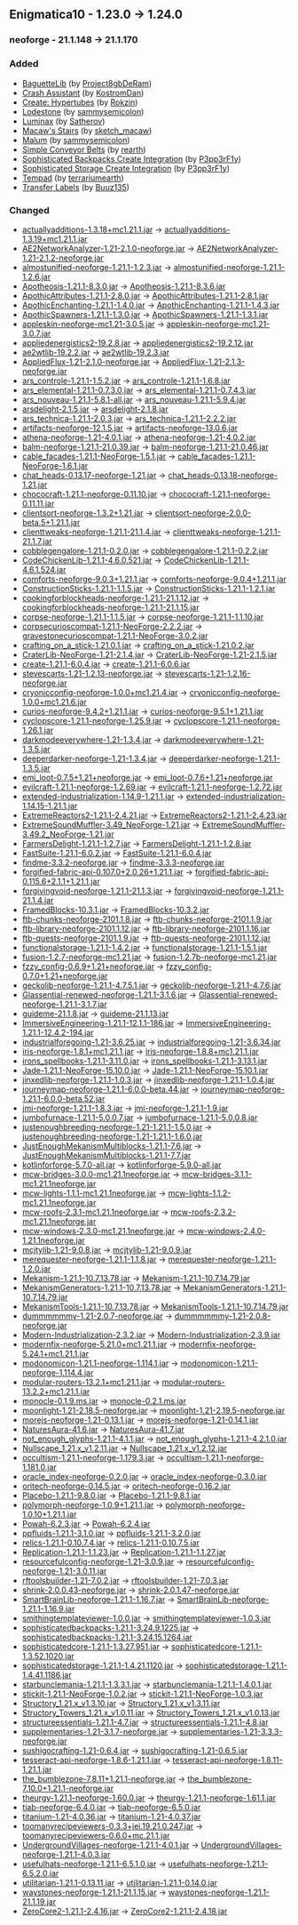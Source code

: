 ## Enigmatica10 - 1.23.0 -> 1.24.0

### neoforge - 21.1.148 -> 21.1.170

### Added

  * [BaguetteLib](https://www.curseforge.com/minecraft/mc-mods/baguettelib) (by [Project8gbDeRam](https://www.curseforge.com/members/Project8gbDeRam/projects))
  * [Crash Assistant](https://www.curseforge.com/minecraft/mc-mods/crash-assistant) (by [KostromDan](https://www.curseforge.com/members/KostromDan/projects))
  * [Create: Hypertubes](https://www.curseforge.com/minecraft/mc-mods/hypertubes) (by [Rokzin](https://www.curseforge.com/members/Rokzin/projects))
  * [Lodestone](https://www.curseforge.com/minecraft/mc-mods/lodestone) (by [sammysemicolon](https://www.curseforge.com/members/sammysemicolon/projects))
  * [Luminax](https://www.curseforge.com/minecraft/mc-mods/luminax) (by [Satherov](https://www.curseforge.com/members/Satherov/projects))
  * [Macaw's Stairs](https://www.curseforge.com/minecraft/mc-mods/macaws-stairs) (by [sketch_macaw](https://www.curseforge.com/members/sketch_macaw/projects))
  * [Malum](https://www.curseforge.com/minecraft/mc-mods/malum) (by [sammysemicolon](https://www.curseforge.com/members/sammysemicolon/projects))
  * [Simple Conveyor Belts](https://www.curseforge.com/minecraft/mc-mods/simple-conveyor-belts) (by [rearth](https://www.curseforge.com/members/rearth/projects))
  * [Sophisticated Backpacks Create Integration](https://www.curseforge.com/minecraft/mc-mods/sophisticated-backpacks-create-integration) (by [P3pp3rF1y](https://www.curseforge.com/members/P3pp3rF1y/projects))
  * [Sophisticated Storage Create Integration](https://www.curseforge.com/minecraft/mc-mods/sophisticated-storage-create-integration) (by [P3pp3rF1y](https://www.curseforge.com/members/P3pp3rF1y/projects))
  * [Tempad](https://www.curseforge.com/minecraft/mc-mods/tempad) (by [terrariumearth](https://www.curseforge.com/members/terrariumearth/projects))
  * [Transfer Labels](https://www.curseforge.com/minecraft/mc-mods/transfer-labels) (by [Buuz135](https://www.curseforge.com/members/Buuz135/projects))

### Changed

  * [actuallyadditions-1.3.18+mc1.21.1.jar](https://www.curseforge.com/minecraft/mc-mods/actually-additions/files/6429284) -> [actuallyadditions-1.3.19+mc1.21.1.jar](https://www.curseforge.com/minecraft/mc-mods/actually-additions/files/6485010)
  * [AE2NetworkAnalyzer-1.21-2.1.0-neoforge.jar](https://www.curseforge.com/minecraft/mc-mods/ae2-network-analyser/files/6394376) -> [AE2NetworkAnalyzer-1.21-2.1.2-neoforge.jar](https://www.curseforge.com/minecraft/mc-mods/ae2-network-analyser/files/6678111)
  * [almostunified-neoforge-1.21.1-1.2.3.jar](https://www.curseforge.com/minecraft/mc-mods/almost-unified/files/6014834) -> [almostunified-neoforge-1.21.1-1.2.6.jar](https://www.curseforge.com/minecraft/mc-mods/almost-unified/files/6501918)
  * [Apotheosis-1.21.1-8.3.0.jar](https://www.curseforge.com/minecraft/mc-mods/apotheosis/files/6430354) -> [Apotheosis-1.21.1-8.3.6.jar](https://www.curseforge.com/minecraft/mc-mods/apotheosis/files/6545942)
  * [ApothicAttributes-1.21.1-2.8.0.jar](https://www.curseforge.com/minecraft/mc-mods/apothic-attributes/files/6430300) -> [ApothicAttributes-1.21.1-2.8.1.jar](https://www.curseforge.com/minecraft/mc-mods/apothic-attributes/files/6514649)
  * [ApothicEnchanting-1.21.1-1.4.0.jar](https://www.curseforge.com/minecraft/mc-mods/apothic-enchanting/files/6430297) -> [ApothicEnchanting-1.21.1-1.4.3.jar](https://www.curseforge.com/minecraft/mc-mods/apothic-enchanting/files/6631673)
  * [ApothicSpawners-1.21.1-1.3.0.jar](https://www.curseforge.com/minecraft/mc-mods/apothic-spawners/files/6430294) -> [ApothicSpawners-1.21.1-1.3.1.jar](https://www.curseforge.com/minecraft/mc-mods/apothic-spawners/files/6689771)
  * [appleskin-neoforge-mc1.21-3.0.5.jar](https://www.curseforge.com/minecraft/mc-mods/appleskin/files/5586600) -> [appleskin-neoforge-mc1.21-3.0.7.jar](https://www.curseforge.com/minecraft/mc-mods/appleskin/files/6616291)
  * [appliedenergistics2-19.2.8.jar](https://www.curseforge.com/minecraft/mc-mods/applied-energistics-2/files/6399563) -> [appliedenergistics2-19.2.12.jar](https://www.curseforge.com/minecraft/mc-mods/applied-energistics-2/files/6626602)
  * [ae2wtlib-19.2.2.jar](https://www.curseforge.com/minecraft/mc-mods/applied-energistics-2-wireless-terminals/files/6285361) -> [ae2wtlib-19.2.3.jar](https://www.curseforge.com/minecraft/mc-mods/applied-energistics-2-wireless-terminals/files/6437277)
  * [AppliedFlux-1.21-2.1.0-neoforge.jar](https://www.curseforge.com/minecraft/mc-mods/applied-flux/files/6328167) -> [AppliedFlux-1.21-2.1.3-neoforge.jar](https://www.curseforge.com/minecraft/mc-mods/applied-flux/files/6649565)
  * [ars_controle-1.21.1-1.5.2.jar](https://www.curseforge.com/minecraft/mc-mods/ars-controle/files/6391575) -> [ars_controle-1.21.1-1.6.8.jar](https://www.curseforge.com/minecraft/mc-mods/ars-controle/files/6681142)
  * [ars_elemental-1.21.1-0.7.3.0.jar](https://www.curseforge.com/minecraft/mc-mods/ars-elemental/files/6419081) -> [ars_elemental-1.21.1-0.7.4.3.jar](https://www.curseforge.com/minecraft/mc-mods/ars-elemental/files/6701129)
  * [ars_nouveau-1.21.1-5.8.1-all.jar](https://www.curseforge.com/minecraft/mc-mods/ars-nouveau/files/6407266) -> [ars_nouveau-1.21.1-5.9.4.jar](https://www.curseforge.com/minecraft/mc-mods/ars-nouveau/files/6706825)
  * [arsdelight-2.1.5.jar](https://www.curseforge.com/minecraft/mc-mods/ars-nouveaus-flavors-delight/files/6291461) -> [arsdelight-2.1.8.jar](https://www.curseforge.com/minecraft/mc-mods/ars-nouveaus-flavors-delight/files/6531084)
  * [ars_technica-1.21.1-2.0.3.jar](https://www.curseforge.com/minecraft/mc-mods/ars-technica/files/6422937) -> [ars_technica-1.21.1-2.2.2.jar](https://www.curseforge.com/minecraft/mc-mods/ars-technica/files/6650538)
  * [artifacts-neoforge-12.1.5.jar](https://www.curseforge.com/minecraft/mc-mods/artifacts/files/6400361) -> [artifacts-neoforge-13.0.6.jar](https://www.curseforge.com/minecraft/mc-mods/artifacts/files/6598611)
  * [athena-neoforge-1.21-4.0.1.jar](https://www.curseforge.com/minecraft/mc-mods/athena/files/5629395) -> [athena-neoforge-1.21-4.0.2.jar](https://www.curseforge.com/minecraft/mc-mods/athena/files/6669522)
  * [balm-neoforge-1.21.1-21.0.39.jar](https://www.curseforge.com/minecraft/mc-mods/balm/files/6414154) -> [balm-neoforge-1.21.1-21.0.46.jar](https://www.curseforge.com/minecraft/mc-mods/balm/files/6588901)
  * [cable_facades-1.21.1-NeoForge-1.5.1.jar](https://www.curseforge.com/minecraft/mc-mods/cable-facades/files/6323048) -> [cable_facades-1.21.1-NeoForge-1.6.1.jar](https://www.curseforge.com/minecraft/mc-mods/cable-facades/files/6630405)
  * [chat_heads-0.13.17-neoforge-1.21.jar](https://www.curseforge.com/minecraft/mc-mods/chat-heads/files/6424996) -> [chat_heads-0.13.18-neoforge-1.21.jar](https://www.curseforge.com/minecraft/mc-mods/chat-heads/files/6483040)
  * [chococraft-1.21.1-neoforge-0.11.10.jar](https://www.curseforge.com/minecraft/mc-mods/chococraft/files/6168957) -> [chococraft-1.21.1-neoforge-0.11.11.jar](https://www.curseforge.com/minecraft/mc-mods/chococraft/files/6676335)
  * [clientsort-neoforge-1.3.2+1.21.jar](https://www.curseforge.com/minecraft/mc-mods/clientsort/files/6405617) -> [clientsort-neoforge-2.0.0-beta.5+1.21.1.jar](https://www.curseforge.com/minecraft/mc-mods/clientsort/files/6720773)
  * [clienttweaks-neoforge-1.21.1-21.1.4.jar](https://www.curseforge.com/minecraft/mc-mods/client-tweaks/files/6224946) -> [clienttweaks-neoforge-1.21.1-21.1.7.jar](https://www.curseforge.com/minecraft/mc-mods/client-tweaks/files/6511448)
  * [cobblegengalore-1.21.1-0.2.0.jar](https://www.curseforge.com/minecraft/mc-mods/cobblegen-galore/files/6197048) -> [cobblegengalore-1.21.1-0.2.2.jar](https://www.curseforge.com/minecraft/mc-mods/cobblegen-galore/files/6726992)
  * [CodeChickenLib-1.21.1-4.6.0.521.jar](https://www.curseforge.com/minecraft/mc-mods/codechicken-lib-1-8/files/6166790) -> [CodeChickenLib-1.21.1-4.6.1.524.jar](https://www.curseforge.com/minecraft/mc-mods/codechicken-lib-1-8/files/6583751)
  * [comforts-neoforge-9.0.3+1.21.1.jar](https://www.curseforge.com/minecraft/mc-mods/comforts/files/5821146) -> [comforts-neoforge-9.0.4+1.21.1.jar](https://www.curseforge.com/minecraft/mc-mods/comforts/files/6559909)
  * [ConstructionSticks-1.21.1-1.1.5.jar](https://www.curseforge.com/minecraft/mc-mods/construction-sticks/files/6194235) -> [ConstructionSticks-1.21.1-1.2.1.jar](https://www.curseforge.com/minecraft/mc-mods/construction-sticks/files/6641229)
  * [cookingforblockheads-neoforge-1.21.1-21.1.12.jar](https://www.curseforge.com/minecraft/mc-mods/cooking-for-blockheads/files/6270548) -> [cookingforblockheads-neoforge-1.21.1-21.1.15.jar](https://www.curseforge.com/minecraft/mc-mods/cooking-for-blockheads/files/6507724)
  * [corpse-neoforge-1.21.1-1.1.5.jar](https://www.curseforge.com/minecraft/mc-mods/corpse/files/6121250) -> [corpse-neoforge-1.21.1-1.1.10.jar](https://www.curseforge.com/minecraft/mc-mods/corpse/files/6707219)
  * [corpsecurioscompat-1.21.1-NeoForge-2.2.2.jar](https://www.curseforge.com/minecraft/mc-mods/corpse-x-curios-api-compat/files/6327921) -> [gravestonecurioscompat-1.21.1-NeoForge-3.0.2.jar](https://www.curseforge.com/minecraft/mc-mods/corpse-x-curios-api-compat/files/6616675)
  * [crafting_on_a_stick-1.21.0.1.jar](https://www.curseforge.com/minecraft/mc-mods/crafting-on-a-stick/files/5472825) -> [crafting_on_a_stick-1.21.0.2.jar](https://www.curseforge.com/minecraft/mc-mods/crafting-on-a-stick/files/6455815)
  * [CraterLib-NeoForge-1.21-2.1.4.jar](https://www.curseforge.com/minecraft/mc-mods/craterlib/files/6347308) -> [CraterLib-NeoForge-1.21-2.1.5.jar](https://www.curseforge.com/minecraft/mc-mods/craterlib/files/6534798)
  * [create-1.21.1-6.0.4.jar](https://www.curseforge.com/minecraft/mc-mods/create/files/6323264) -> [create-1.21.1-6.0.6.jar](https://www.curseforge.com/minecraft/mc-mods/create/files/6641610)
  * [stevescarts-1.21-1.2.13-neoforge.jar](https://www.curseforge.com/minecraft/mc-mods/creeperhost-presents-steves-carts/files/6068889) -> [stevescarts-1.21-1.2.16-neoforge.jar](https://www.curseforge.com/minecraft/mc-mods/creeperhost-presents-steves-carts/files/6616769)
  * [cryonicconfig-neoforge-1.0.0+mc1.21.4.jar](https://www.curseforge.com/minecraft/mc-mods/cryonicconfig/files/6244969) -> [cryonicconfig-neoforge-1.0.0+mc1.21.6.jar](https://www.curseforge.com/minecraft/mc-mods/cryonicconfig/files/6703195)
  * [curios-neoforge-9.4.2+1.21.1.jar](https://www.curseforge.com/minecraft/mc-mods/curios/files/6401872) -> [curios-neoforge-9.5.1+1.21.1.jar](https://www.curseforge.com/minecraft/mc-mods/curios/files/6529130)
  * [cyclopscore-1.21.1-neoforge-1.25.9.jar](https://www.curseforge.com/minecraft/mc-mods/cyclops-core/files/6414678) -> [cyclopscore-1.21.1-neoforge-1.26.1.jar](https://www.curseforge.com/minecraft/mc-mods/cyclops-core/files/6602344)
  * [darkmodeeverywhere-1.21-1.3.4.jar](https://www.curseforge.com/minecraft/mc-mods/dark-mode-everywhere/files/5922655) -> [darkmodeeverywhere-1.21-1.3.5.jar](https://www.curseforge.com/minecraft/mc-mods/dark-mode-everywhere/files/6470153)
  * [deeperdarker-neoforge-1.21-1.3.4.jar](https://www.curseforge.com/minecraft/mc-mods/deeperdarker/files/5908863) -> [deeperdarker-neoforge-1.21.1-1.3.5.jar](https://www.curseforge.com/minecraft/mc-mods/deeperdarker/files/6463247)
  * [emi_loot-0.7.5+1.21+neoforge.jar](https://www.curseforge.com/minecraft/mc-mods/emi-loot/files/6155842) -> [emi_loot-0.7.6+1.21+neoforge.jar](https://www.curseforge.com/minecraft/mc-mods/emi-loot/files/6449102)
  * [evilcraft-1.21.1-neoforge-1.2.69.jar](https://www.curseforge.com/minecraft/mc-mods/evilcraft/files/6415338) -> [evilcraft-1.21.1-neoforge-1.2.72.jar](https://www.curseforge.com/minecraft/mc-mods/evilcraft/files/6595809)
  * [extended-industrialization-1.14.9-1.21.1.jar](https://www.curseforge.com/minecraft/mc-mods/extended-industrialization/files/6427360) -> [extended-industrialization-1.14.15-1.21.1.jar](https://www.curseforge.com/minecraft/mc-mods/extended-industrialization/files/6689245)
  * [ExtremeReactors2-1.21.1-2.4.21.jar](https://www.curseforge.com/minecraft/mc-mods/extreme-reactors/files/6158187) -> [ExtremeReactors2-1.21.1-2.4.23.jar](https://www.curseforge.com/minecraft/mc-mods/extreme-reactors/files/6648747)
  * [ExtremeSoundMuffler-3.49_NeoForge-1.21.jar](https://www.curseforge.com/minecraft/mc-mods/extreme-sound-muffler/files/6279169) -> [ExtremeSoundMuffler-3.49.2_NeoForge-1.21.jar](https://www.curseforge.com/minecraft/mc-mods/extreme-sound-muffler/files/6526588)
  * [FarmersDelight-1.21.1-1.2.7.jar](https://www.curseforge.com/minecraft/mc-mods/farmers-delight/files/6154807) -> [FarmersDelight-1.21.1-1.2.8.jar](https://www.curseforge.com/minecraft/mc-mods/farmers-delight/files/6597295)
  * [FastSuite-1.21.1-6.0.2.jar](https://www.curseforge.com/minecraft/mc-mods/fastsuite/files/6322692) -> [FastSuite-1.21.1-6.0.4.jar](https://www.curseforge.com/minecraft/mc-mods/fastsuite/files/6454401)
  * [findme-3.3.2-neoforge.jar](https://www.curseforge.com/minecraft/mc-mods/findme/files/5745871) -> [findme-3.3.3-neoforge.jar](https://www.curseforge.com/minecraft/mc-mods/findme/files/6464161)
  * [forgified-fabric-api-0.107.0+2.0.26+1.21.1.jar](https://www.curseforge.com/minecraft/mc-mods/forgified-fabric-api/files/6370322) -> [forgified-fabric-api-0.115.6+2.1.1+1.21.1.jar](https://www.curseforge.com/minecraft/mc-mods/forgified-fabric-api/files/6639840)
  * [forgivingvoid-neoforge-1.21.1-21.1.3.jar](https://www.curseforge.com/minecraft/mc-mods/forgiving-void/files/6369901) -> [forgivingvoid-neoforge-1.21.1-21.1.4.jar](https://www.curseforge.com/minecraft/mc-mods/forgiving-void/files/6548243)
  * [FramedBlocks-10.3.1.jar](https://www.curseforge.com/minecraft/mc-mods/framedblocks/files/6280708) -> [FramedBlocks-10.3.2.jar](https://www.curseforge.com/minecraft/mc-mods/framedblocks/files/6496953)
  * [ftb-chunks-neoforge-2101.1.8.jar](https://www.curseforge.com/minecraft/mc-mods/ftb-chunks-forge/files/6295696) -> [ftb-chunks-neoforge-2101.1.9.jar](https://www.curseforge.com/minecraft/mc-mods/ftb-chunks-forge/files/6504893)
  * [ftb-library-neoforge-2101.1.12.jar](https://www.curseforge.com/minecraft/mc-mods/ftb-library-forge/files/6304123) -> [ftb-library-neoforge-2101.1.16.jar](https://www.curseforge.com/minecraft/mc-mods/ftb-library-forge/files/6711324)
  * [ftb-quests-neoforge-2101.1.9.jar](https://www.curseforge.com/minecraft/mc-mods/ftb-quests-forge/files/6429142) -> [ftb-quests-neoforge-2101.1.12.jar](https://www.curseforge.com/minecraft/mc-mods/ftb-quests-forge/files/6721642)
  * [functionalstorage-1.21.1-1.4.2.jar](https://www.curseforge.com/minecraft/mc-mods/functional-storage/files/6189752) -> [functionalstorage-1.21.1-1.5.1.jar](https://www.curseforge.com/minecraft/mc-mods/functional-storage/files/6725023)
  * [fusion-1.2.7-neoforge-mc1.21.jar](https://www.curseforge.com/minecraft/mc-mods/fusion-connected-textures/files/6417104) -> [fusion-1.2.7b-neoforge-mc1.21.jar](https://www.curseforge.com/minecraft/mc-mods/fusion-connected-textures/files/6453834)
  * [fzzy_config-0.6.9+1.21+neoforge.jar](https://www.curseforge.com/minecraft/mc-mods/fzzy-config/files/6405153) -> [fzzy_config-0.7.0+1.21+neoforge.jar](https://www.curseforge.com/minecraft/mc-mods/fzzy-config/files/6582118)
  * [geckolib-neoforge-1.21.1-4.7.5.1.jar](https://www.curseforge.com/minecraft/mc-mods/geckolib/files/6304958) -> [geckolib-neoforge-1.21.1-4.7.6.jar](https://www.curseforge.com/minecraft/mc-mods/geckolib/files/6659026)
  * [Glassential-renewed-neoforge-1.21.1-3.1.6.jar](https://www.curseforge.com/minecraft/mc-mods/glassential-renewed/files/6335000) -> [Glassential-renewed-neoforge-1.21.1-3.1.7.jar](https://www.curseforge.com/minecraft/mc-mods/glassential-renewed/files/6449450)
  * [guideme-21.1.8.jar](https://www.curseforge.com/minecraft/mc-mods/guideme/files/6396436) -> [guideme-21.1.13.jar](https://www.curseforge.com/minecraft/mc-mods/guideme/files/6688687)
  * [ImmersiveEngineering-1.21.1-12.1.1-186.jar](https://www.curseforge.com/minecraft/mc-mods/immersive-engineering/files/6418024) -> [ImmersiveEngineering-1.21.1-12.4.2-194.jar](https://www.curseforge.com/minecraft/mc-mods/immersive-engineering/files/6733669)
  * [industrialforegoing-1.21-3.6.25.jar](https://www.curseforge.com/minecraft/mc-mods/industrial-foregoing/files/6418862) -> [industrialforegoing-1.21-3.6.34.jar](https://www.curseforge.com/minecraft/mc-mods/industrial-foregoing/files/6626624)
  * [iris-neoforge-1.8.1+mc1.21.1.jar](https://www.curseforge.com/minecraft/mc-mods/irisshaders/files/5957827) -> [iris-neoforge-1.8.8+mc1.21.1.jar](https://www.curseforge.com/minecraft/mc-mods/irisshaders/files/6213632)
  * [irons_spellbooks-1.21.1-3.11.0.jar](https://www.curseforge.com/minecraft/mc-mods/irons-spells-n-spellbooks/files/6359979) -> [irons_spellbooks-1.21.1-3.13.1.jar](https://www.curseforge.com/minecraft/mc-mods/irons-spells-n-spellbooks/files/6718356)
  * [Jade-1.21.1-NeoForge-15.10.0.jar](https://www.curseforge.com/minecraft/mc-mods/jade/files/6291517) -> [Jade-1.21.1-NeoForge-15.10.1.jar](https://www.curseforge.com/minecraft/mc-mods/jade/files/6667790)
  * [jinxedlib-neoforge-1.21.1-1.0.3.jar](https://www.curseforge.com/minecraft/mc-mods/jinxedlib/files/6332450) -> [jinxedlib-neoforge-1.21.1-1.0.4.jar](https://www.curseforge.com/minecraft/mc-mods/jinxedlib/files/6727693)
  * [journeymap-neoforge-1.21.1-6.0.0-beta.44.jar](https://www.curseforge.com/minecraft/mc-mods/journeymap/files/6383889) -> [journeymap-neoforge-1.21.1-6.0.0-beta.52.jar](https://www.curseforge.com/minecraft/mc-mods/journeymap/files/6689206)
  * [jmi-neoforge-1.21.1-1.8.3.jar](https://www.curseforge.com/minecraft/mc-mods/journeymap-integration/files/6395202) -> [jmi-neoforge-1.21.1-1.9.jar](https://www.curseforge.com/minecraft/mc-mods/journeymap-integration/files/6508946)
  * [jumbofurnace-1.21.1-5.0.0.7.jar](https://www.curseforge.com/minecraft/mc-mods/jumbo-furnace/files/5824690) -> [jumbofurnace-1.21.1-5.0.0.8.jar](https://www.curseforge.com/minecraft/mc-mods/jumbo-furnace/files/6659406)
  * [justenoughbreeding-neoforge-1.21-1.21.1-1.5.0.jar](https://www.curseforge.com/minecraft/mc-mods/justenoughbreeding/files/6007770) -> [justenoughbreeding-neoforge-1.21-1.21.1-1.6.0.jar](https://www.curseforge.com/minecraft/mc-mods/justenoughbreeding/files/6489928)
  * [JustEnoughMekanismMultiblocks-1.21.1-7.6.jar](https://www.curseforge.com/minecraft/mc-mods/just-enough-mekanism-multiblocks/files/6299689) -> [JustEnoughMekanismMultiblocks-1.21.1-7.7.jar](https://www.curseforge.com/minecraft/mc-mods/just-enough-mekanism-multiblocks/files/6462078)
  * [kotlinforforge-5.7.0-all.jar](https://www.curseforge.com/minecraft/mc-mods/kotlin-for-forge/files/5978393) -> [kotlinforforge-5.9.0-all.jar](https://www.curseforge.com/minecraft/mc-mods/kotlin-for-forge/files/6706911)
  * [mcw-bridges-3.0.0-mc1.21.1neoforge.jar](https://www.curseforge.com/minecraft/mc-mods/macaws-bridges/files/5635632) -> [mcw-bridges-3.1.1-mc1.21.1neoforge.jar](https://www.curseforge.com/minecraft/mc-mods/macaws-bridges/files/6543002)
  * [mcw-lights-1.1.1-mc1.21.1neoforge.jar](https://www.curseforge.com/minecraft/mc-mods/macaws-lights-and-lamps/files/5635608) -> [mcw-lights-1.1.2-mc1.21.1neoforge.jar](https://www.curseforge.com/minecraft/mc-mods/macaws-lights-and-lamps/files/6502598)
  * [mcw-roofs-2.3.1-mc1.21.1neoforge.jar](https://www.curseforge.com/minecraft/mc-mods/macaws-roofs/files/5635594) -> [mcw-roofs-2.3.2-mc1.21.1neoforge.jar](https://www.curseforge.com/minecraft/mc-mods/macaws-roofs/files/6494399)
  * [mcw-windows-2.3.0-mc1.21.1neoforge.jar](https://www.curseforge.com/minecraft/mc-mods/macaws-windows/files/5635576) -> [mcw-windows-2.4.0-1.21.1neoforge.jar](https://www.curseforge.com/minecraft/mc-mods/macaws-windows/files/6732721)
  * [mcjtylib-1.21-9.0.8.jar](https://www.curseforge.com/minecraft/mc-mods/mcjtylib/files/6362246) -> [mcjtylib-1.21-9.0.9.jar](https://www.curseforge.com/minecraft/mc-mods/mcjtylib/files/6541819)
  * [merequester-neoforge-1.21.1-1.1.8.jar](https://www.curseforge.com/minecraft/mc-mods/merequester/files/5786514) -> [merequester-neoforge-1.21.1-1.2.0.jar](https://www.curseforge.com/minecraft/mc-mods/merequester/files/6436029)
  * [Mekanism-1.21.1-10.7.13.78.jar](https://www.curseforge.com/minecraft/mc-mods/mekanism/files/6327955) -> [Mekanism-1.21.1-10.7.14.79.jar](https://www.curseforge.com/minecraft/mc-mods/mekanism/files/6486993)
  * [MekanismGenerators-1.21.1-10.7.13.78.jar](https://www.curseforge.com/minecraft/mc-mods/mekanism-generators/files/6327958) -> [MekanismGenerators-1.21.1-10.7.14.79.jar](https://www.curseforge.com/minecraft/mc-mods/mekanism-generators/files/6486996)
  * [MekanismTools-1.21.1-10.7.13.78.jar](https://www.curseforge.com/minecraft/mc-mods/mekanism-tools/files/6327959) -> [MekanismTools-1.21.1-10.7.14.79.jar](https://www.curseforge.com/minecraft/mc-mods/mekanism-tools/files/6486997)
  * [dummmmmmy-1.21-2.0.7-neoforge.jar](https://www.curseforge.com/minecraft/mc-mods/mmmmmmmmmmmm/files/6237115) -> [dummmmmmy-1.21-2.0.8-neoforge.jar](https://www.curseforge.com/minecraft/mc-mods/mmmmmmmmmmmm/files/6608246)
  * [Modern-Industrialization-2.3.2.jar](https://www.curseforge.com/minecraft/mc-mods/modern-industrialization/files/6389065) -> [Modern-Industrialization-2.3.9.jar](https://www.curseforge.com/minecraft/mc-mods/modern-industrialization/files/6727308)
  * [modernfix-neoforge-5.21.0+mc1.21.1.jar](https://www.curseforge.com/minecraft/mc-mods/modernfix/files/6392739) -> [modernfix-neoforge-5.24.1+mc1.21.1.jar](https://www.curseforge.com/minecraft/mc-mods/modernfix/files/6725232)
  * [modonomicon-1.21.1-neoforge-1.114.1.jar](https://www.curseforge.com/minecraft/mc-mods/modonomicon/files/6338537) -> [modonomicon-1.21.1-neoforge-1.114.4.jar](https://www.curseforge.com/minecraft/mc-mods/modonomicon/files/6704828)
  * [modular-routers-13.2.1+mc1.21.1.jar](https://www.curseforge.com/minecraft/mc-mods/modular-routers/files/6130459) -> [modular-routers-13.2.2+mc1.21.1.jar](https://www.curseforge.com/minecraft/mc-mods/modular-routers/files/6479958)
  * [monocle-0.1.9.ms.jar](https://www.curseforge.com/minecraft/mc-mods/monocle/files/6114653) -> [monocle-0.2.1.ms.jar](https://www.curseforge.com/minecraft/mc-mods/monocle/files/6558728)
  * [moonlight-1.21-2.18.5-neoforge.jar](https://www.curseforge.com/minecraft/mc-mods/selene/files/6391012) -> [moonlight-1.21-2.19.5-neoforge.jar](https://www.curseforge.com/minecraft/mc-mods/selene/files/6699385)
  * [morejs-neoforge-1.21-0.13.1.jar](https://www.curseforge.com/minecraft/mc-mods/morejs/files/5718906) -> [morejs-neoforge-1.21-0.14.1.jar](https://www.curseforge.com/minecraft/mc-mods/morejs/files/5884698)
  * [NaturesAura-41.6.jar](https://www.curseforge.com/minecraft/mc-mods/natures-aura/files/5966337) -> [NaturesAura-41.7.jar](https://www.curseforge.com/minecraft/mc-mods/natures-aura/files/6633305)
  * [not_enough_glyphs-1.21.1-4.1.1.jar](https://www.curseforge.com/minecraft/mc-mods/not-enough-glyphs/files/6381059) -> [not_enough_glyphs-1.21.1-4.2.1.0.jar](https://www.curseforge.com/minecraft/mc-mods/not-enough-glyphs/files/6696121)
  * [Nullscape_1.21.x_v1.2.11.jar](https://www.curseforge.com/minecraft/mc-mods/nullscape/files/6402757) -> [Nullscape_1.21.x_v1.2.12.jar](https://www.curseforge.com/minecraft/mc-mods/nullscape/files/6676561)
  * [occultism-1.21.1-neoforge-1.179.3.jar](https://www.curseforge.com/minecraft/mc-mods/occultism/files/6355135) -> [occultism-1.21.1-neoforge-1.181.0.jar](https://www.curseforge.com/minecraft/mc-mods/occultism/files/6700987)
  * [oracle_index-neoforge-0.2.0.jar](https://www.curseforge.com/minecraft/mc-mods/oracle-index/files/6300145) -> [oracle_index-neoforge-0.3.0.jar](https://www.curseforge.com/minecraft/mc-mods/oracle-index/files/6538217)
  * [oritech-neoforge-0.14.5.jar](https://www.curseforge.com/minecraft/mc-mods/oritech/files/6332316) -> [oritech-neoforge-0.16.2.jar](https://www.curseforge.com/minecraft/mc-mods/oritech/files/6653356)
  * [Placebo-1.21.1-9.8.0.jar](https://www.curseforge.com/minecraft/mc-mods/placebo/files/6430287) -> [Placebo-1.21.1-9.8.1.jar](https://www.curseforge.com/minecraft/mc-mods/placebo/files/6446766)
  * [polymorph-neoforge-1.0.9+1.21.1.jar](https://www.curseforge.com/minecraft/mc-mods/polymorph/files/6418677) -> [polymorph-neoforge-1.0.10+1.21.1.jar](https://www.curseforge.com/minecraft/mc-mods/polymorph/files/6451024)
  * [Powah-6.2.3.jar](https://www.curseforge.com/minecraft/mc-mods/powah-rearchitected/files/6397231) -> [Powah-6.2.4.jar](https://www.curseforge.com/minecraft/mc-mods/powah-rearchitected/files/6483151)
  * [ppfluids-1.21.1-3.1.0.jar](https://www.curseforge.com/minecraft/mc-mods/pretty-pipes-fluids/files/5752746) -> [ppfluids-1.21.1-3.2.0.jar](https://www.curseforge.com/minecraft/mc-mods/pretty-pipes-fluids/files/6628192)
  * [relics-1.21.1-0.10.7.4.jar](https://www.curseforge.com/minecraft/mc-mods/relics-mod/files/6389006) -> [relics-1.21.1-0.10.7.5.jar](https://www.curseforge.com/minecraft/mc-mods/relics-mod/files/6444603)
  * [Replication-1.21.1-1.1.23.jar](https://www.curseforge.com/minecraft/mc-mods/replication/files/6428716) -> [Replication-1.21.1-1.1.27.jar](https://www.curseforge.com/minecraft/mc-mods/replication/files/6707489)
  * [resourcefulconfig-neoforge-1.21-3.0.9.jar](https://www.curseforge.com/minecraft/mc-mods/resourceful-config/files/6142616) -> [resourcefulconfig-neoforge-1.21-3.0.11.jar](https://www.curseforge.com/minecraft/mc-mods/resourceful-config/files/6467772)
  * [rftoolsbuilder-1.21-7.0.2.jar](https://www.curseforge.com/minecraft/mc-mods/rftools-builder/files/6310523) -> [rftoolsbuilder-1.21-7.0.3.jar](https://www.curseforge.com/minecraft/mc-mods/rftools-builder/files/6563952)
  * [shrink-2.0.0.43-neoforge.jar](https://www.curseforge.com/minecraft/mc-mods/shrink_/files/5550606) -> [shrink-2.0.1.47-neoforge.jar](https://www.curseforge.com/minecraft/mc-mods/shrink_/files/6194054)
  * [SmartBrainLib-neoforge-1.21.1-1.16.7.jar](https://www.curseforge.com/minecraft/mc-mods/smartbrainlib/files/6101242) -> [SmartBrainLib-neoforge-1.21.1-1.16.9.jar](https://www.curseforge.com/minecraft/mc-mods/smartbrainlib/files/6716241)
  * [smithingtemplateviewer-1.0.0.jar](https://www.curseforge.com/minecraft/mc-mods/smithing-template-viewer/files/5871981) -> [smithingtemplateviewer-1.0.3.jar](https://www.curseforge.com/minecraft/mc-mods/smithing-template-viewer/files/6502654)
  * [sophisticatedbackpacks-1.21.1-3.24.9.1225.jar](https://www.curseforge.com/minecraft/mc-mods/sophisticated-backpacks/files/6430479) -> [sophisticatedbackpacks-1.21.1-3.24.15.1264.jar](https://www.curseforge.com/minecraft/mc-mods/sophisticated-backpacks/files/6679417)
  * [sophisticatedcore-1.21.1-1.3.27.951.jar](https://www.curseforge.com/minecraft/mc-mods/sophisticated-core/files/6430338) -> [sophisticatedcore-1.21.1-1.3.52.1020.jar](https://www.curseforge.com/minecraft/mc-mods/sophisticated-core/files/6680823)
  * [sophisticatedstorage-1.21.1-1.4.21.1120.jar](https://www.curseforge.com/minecraft/mc-mods/sophisticated-storage/files/6430342) -> [sophisticatedstorage-1.21.1-1.4.41.1186.jar](https://www.curseforge.com/minecraft/mc-mods/sophisticated-storage/files/6712033)
  * [starbunclemania-1.21.1-1.3.3.1.jar](https://www.curseforge.com/minecraft/mc-mods/starbunclemania/files/6381049) -> [starbunclemania-1.21.1-1.4.0.1.jar](https://www.curseforge.com/minecraft/mc-mods/starbunclemania/files/6646495)
  * [stickit-1.21.1-NeoForge-1.0.2.jar](https://www.curseforge.com/minecraft/mc-mods/stick-it/files/6285421) -> [stickit-1.21.1-NeoForge-1.0.3.jar](https://www.curseforge.com/minecraft/mc-mods/stick-it/files/6602058)
  * [Structory_1.21.x_v1.3.10.jar](https://www.curseforge.com/minecraft/mc-mods/structory/files/6402782) -> [Structory_1.21.x_v1.3.11.jar](https://www.curseforge.com/minecraft/mc-mods/structory/files/6713470)
  * [Structory_Towers_1.21.x_v1.0.11.jar](https://www.curseforge.com/minecraft/mc-mods/structory-towers/files/6402787) -> [Structory_Towers_1.21.x_v1.0.13.jar](https://www.curseforge.com/minecraft/mc-mods/structory-towers/files/6713480)
  * [structureessentials-1.21.1-4.7.jar](https://www.curseforge.com/minecraft/mc-mods/structure-essentials-forge-fabric/files/6420210) -> [structureessentials-1.21.1-4.8.jar](https://www.curseforge.com/minecraft/mc-mods/structure-essentials-forge-fabric/files/6732857)
  * [supplementaries-1.21-3.1.7-neoforge.jar](https://www.curseforge.com/minecraft/mc-mods/supplementaries/files/6428560) -> [supplementaries-1.21-3.3.3-neoforge.jar](https://www.curseforge.com/minecraft/mc-mods/supplementaries/files/6714008)
  * [sushigocrafting-1.21-0.6.4.jar](https://www.curseforge.com/minecraft/mc-mods/sushigocrafting/files/6218250) -> [sushigocrafting-1.21-0.6.5.jar](https://www.curseforge.com/minecraft/mc-mods/sushigocrafting/files/6626716)
  * [tesseract-api-neoforge-1.8.6-1.21.1.jar](https://www.curseforge.com/minecraft/mc-mods/tesseract-api-neoforge/files/6393008) -> [tesseract-api-neoforge-1.8.11-1.21.1.jar](https://www.curseforge.com/minecraft/mc-mods/tesseract-api-neoforge/files/6689241)
  * [the_bumblezone-7.8.11+1.21.1-neoforge.jar](https://www.curseforge.com/minecraft/mc-mods/the-bumblezone-forge/files/6401365) -> [the_bumblezone-7.10.0+1.21.1-neoforge.jar](https://www.curseforge.com/minecraft/mc-mods/the-bumblezone-forge/files/6689107)
  * [theurgy-1.21.1-neoforge-1.60.0.jar](https://www.curseforge.com/minecraft/mc-mods/theurgy/files/6178485) -> [theurgy-1.21.1-neoforge-1.61.1.jar](https://www.curseforge.com/minecraft/mc-mods/theurgy/files/6700885)
  * [tiab-neoforge-6.4.0.jar](https://www.curseforge.com/minecraft/mc-mods/time-in-a-bottle-universal/files/6055930) -> [tiab-neoforge-6.5.0.jar](https://www.curseforge.com/minecraft/mc-mods/time-in-a-bottle-universal/files/6664222)
  * [titanium-1.21-4.0.36.jar](https://www.curseforge.com/minecraft/mc-mods/titanium/files/6337206) -> [titanium-1.21-4.0.37.jar](https://www.curseforge.com/minecraft/mc-mods/titanium/files/6443608)
  * [toomanyrecipeviewers-0.3.3+jei.19.21.0.247.jar](https://www.curseforge.com/minecraft/mc-mods/tmrv/files/6269681) -> [toomanyrecipeviewers-0.6.0+mc.21.1.jar](https://www.curseforge.com/minecraft/mc-mods/tmrv/files/6717423)
  * [UndergroundVillages-neoforge-1.21.1-4.0.1.jar](https://www.curseforge.com/minecraft/mc-mods/underground-villages/files/6395987) -> [UndergroundVillages-neoforge-1.21.1-4.0.3.jar](https://www.curseforge.com/minecraft/mc-mods/underground-villages/files/6722723)
  * [usefulhats-neoforge-1.21.1-6.5.1.0.jar](https://www.curseforge.com/minecraft/mc-mods/useful-hats/files/5815062) -> [usefulhats-neoforge-1.21.1-6.5.2.0.jar](https://www.curseforge.com/minecraft/mc-mods/useful-hats/files/6464605)
  * [utilitarian-1.21.1-0.13.11.jar](https://www.curseforge.com/minecraft/mc-mods/utilitarian/files/6400890) -> [utilitarian-1.21.1-0.14.0.jar](https://www.curseforge.com/minecraft/mc-mods/utilitarian/files/6650737)
  * [waystones-neoforge-1.21.1-21.1.15.jar](https://www.curseforge.com/minecraft/mc-mods/waystones/files/6414178) -> [waystones-neoforge-1.21.1-21.1.19.jar](https://www.curseforge.com/minecraft/mc-mods/waystones/files/6552633)
  * [ZeroCore2-1.21.1-2.4.16.jar](https://www.curseforge.com/minecraft/mc-mods/zerocore/files/6160798) -> [ZeroCore2-1.21.1-2.4.18.jar](https://www.curseforge.com/minecraft/mc-mods/zerocore/files/6648746)

